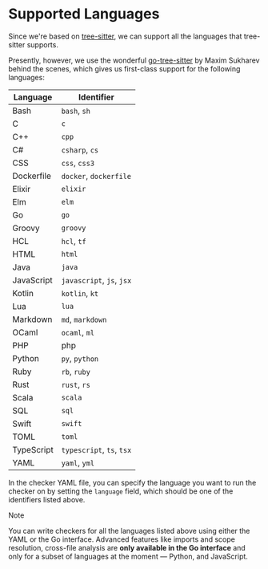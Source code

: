 # Supported Languages

Since we're based on [tree-sitter](https://tree-sitter.github.io/tree-sitter/), we can support all the languages that tree-sitter supports. 

Presently, however, we use the wonderful [go-tree-sitter](https://github.com/smacker/go-tree-sitter) by Maxim Sukharev behind the scenes, which gives us first-class support for the following languages:

| Language | Identifier |
|----------|----------------------|
| Bash | `bash`, `sh` |
| C | `c` |
| C++ | `cpp` |
| C# | `csharp`, `cs` |
| CSS | `css`, `css3` |
| Dockerfile | `docker`, `dockerfile` |
| Elixir | `elixir` |
| Elm | `elm` |
| Go | `go` |
| Groovy | `groovy` |
| HCL | `hcl`, `tf` |
| HTML | `html` |
| Java | `java` |
| JavaScript | `javascript`, `js`, `jsx` |
| Kotlin | `kotlin`, `kt` |
| Lua | `lua` |
| Markdown | `md`, `markdown` |
| OCaml | `ocaml`, `ml` |
| PHP | php |
| Python | `py`, `python` |
| Ruby | `rb`, `ruby` |
| Rust | `rust`, `rs` |
| Scala | `scala` |
| SQL | `sql` |
| Swift | `swift` |
| TOML | `toml` |
| TypeScript | `typescript`, `ts`, `tsx` |
| YAML | `yaml`, `yml` |

In the checker YAML file, you can specify the language you want to run the checker on by setting the `language` field, which should be one of the identifiers listed above.

> [!NOTE]
> You can write checkers for all the languages listed above using either the YAML or the Go interface. Advanced features like imports and scope resolution, cross-file analysis are **only available in the Go interface** and only for a subset of languages at the moment — Python, and JavaScript.